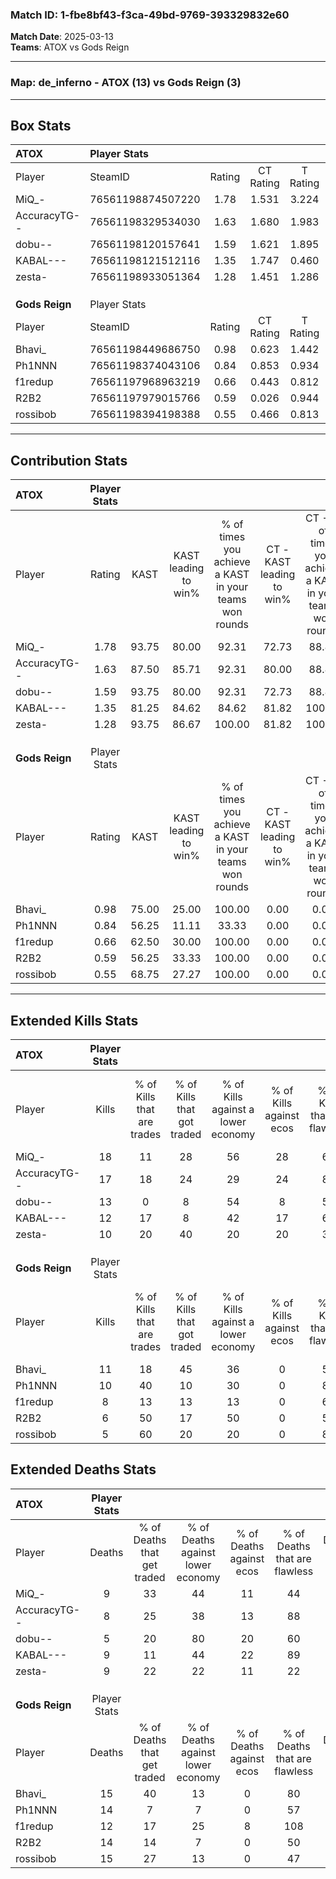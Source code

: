### Match ID: 1-fbe8bf43-f3ca-49bd-9769-393329832e60  
**Match Date**: 2025-03-13  
**Teams**: ATOX vs Gods Reign  

---  

### **Map**: de_inferno - ATOX (13) vs Gods Reign (3)  
---  

## Box Stats  

| **ATOX**       | Player Stats      |        |           |          |       |       |       |         |        |      |     |
| :- | :- | :-: | :-: | :-: | :-: | :-: | :-: | :-: | :-: | :-: | :-: |
| Player         | SteamID           | Rating | CT Rating | T Rating | KAST  |  ADR  | Kills | Assists | Deaths | K/D  | HS% |
| MiQ_-          | 76561198874507220 |  1.78  |   1.531   |  3.224   | 93.75 | 103.4 |  18   |    5    |   9    | 2.00 | 55  |
| AccuracyTG--   | 76561198329534030 |  1.63  |   1.680   |  1.983   | 87.50 | 82.4  |  17   |    2    |   8    | 2.13 | 35  |
| dobu--         | 76561198120157641 |  1.59  |   1.621   |  1.895   | 93.75 | 88.8  |  13   |    4    |   5    | 2.60 | 61  |
| KABAL---       | 76561198121512116 |  1.35  |   1.747   |  0.460   | 81.25 | 90.1  |  12   |    9    |   9    | 1.33 | 41  |
| zesta-         | 76561198933051364 |  1.28  |   1.451   |  1.286   | 93.75 | 82.9  |  10   |    5    |   9    | 1.11 | 60  |
|                |                   |        |           |          |       |       |       |         |        |      |     |
|                |                   |        |           |          |       |       |       |         |        |      |     |
|                |                   |        |           |          |       |       |       |         |        |      |     |
| **Gods Reign** | Player Stats      |        |           |          |       |       |       |         |        |      |     |
| Player         | SteamID           | Rating | CT Rating | T Rating | KAST  |  ADR  | Kills | Assists | Deaths | K/D  | HS% |
| Bhavi_         | 76561198449686750 |  0.98  |   0.623   |  1.442   | 75.00 | 79.4  |  11   |    3    |   15   | 0.73 | 54  |
| Ph1NNN         | 76561198374043106 |  0.84  |   0.853   |  0.934   | 56.25 | 83.9  |  10   |    4    |   14   | 0.71 | 70  |
| f1redup        | 76561197968963219 |  0.66  |   0.443   |  0.812   | 62.50 | 32.1  |   8   |    1    |   12   | 0.67 | 37  |
| R2B2           | 76561197979015766 |  0.59  |   0.026   |  0.944   | 56.25 | 70.7  |   6   |    5    |   14   | 0.43 | 50  |
| rossibob       | 76561198394198388 |  0.55  |   0.466   |  0.813   | 68.75 | 62.6  |   5   |    3    |   15   | 0.33 | 80  |
---  

## Contribution Stats  

| **ATOX**       | Player Stats |       |                      |                                                        |                           |                                                             |                          |                                                            |
| :- | :-: | :-: | :-: | :-: | :-: | :-: | :-: | :-: |
| Player         |    Rating    | KAST  | KAST leading to win% | % of times you achieve a KAST in your teams won rounds | CT - KAST leading to win% | CT - % of times you achieve a KAST in your teams won rounds | T - KAST leading to win% | T - % of times you achieve a KAST in your teams won rounds |
| MiQ_-          |     1.78     | 93.75 |        80.00         |                         92.31                          |           72.73           |                            88.89                            |          100.00          |                           100.00                           |
| AccuracyTG--   |     1.63     | 87.50 |        85.71         |                         92.31                          |           80.00           |                            88.89                            |          100.00          |                           100.00                           |
| dobu--         |     1.59     | 93.75 |        80.00         |                         92.31                          |           72.73           |                            88.89                            |          100.00          |                           100.00                           |
| KABAL---       |     1.35     | 81.25 |        84.62         |                         84.62                          |           81.82           |                           100.00                            |          100.00          |                           50.00                            |
| zesta-         |     1.28     | 93.75 |        86.67         |                         100.00                         |           81.82           |                           100.00                            |          100.00          |                           100.00                           |
|                |              |       |                      |                                                        |                           |                                                             |                          |                                                            |
|                |              |       |                      |                                                        |                           |                                                             |                          |                                                            |
|                |              |       |                      |                                                        |                           |                                                             |                          |                                                            |
| **Gods Reign** | Player Stats |       |                      |                                                        |                           |                                                             |                          |                                                            |
| Player         |    Rating    | KAST  | KAST leading to win% | % of times you achieve a KAST in your teams won rounds | CT - KAST leading to win% | CT - % of times you achieve a KAST in your teams won rounds | T - KAST leading to win% | T - % of times you achieve a KAST in your teams won rounds |
| Bhavi_         |     0.98     | 75.00 |        25.00         |                         100.00                         |           0.00            |                            0.00                             |          30.00           |                           100.00                           |
| Ph1NNN         |     0.84     | 56.25 |        11.11         |                         33.33                          |           0.00            |                            0.00                             |          14.29           |                           33.33                            |
| f1redup        |     0.66     | 62.50 |        30.00         |                         100.00                         |           0.00            |                            0.00                             |          37.50           |                           100.00                           |
| R2B2           |     0.59     | 56.25 |        33.33         |                         100.00                         |           0.00            |                            0.00                             |          37.50           |                           100.00                           |
| rossibob       |     0.55     | 68.75 |        27.27         |                         100.00                         |           0.00            |                            0.00                             |          33.33           |                           100.00                           |
---  

## Extended Kills Stats  

| **ATOX**       | Player Stats |                            |                            |                                    |                         |                              |                                 |                                       |                    |           |
| :- | :-: | :-: | :-: | :-: | :-: | :-: | :-: | :-: | :-: | :-: |
| Player         |    Kills     | % of Kills that are trades | % of Kills that got traded | % of Kills against a lower economy | % of Kills against ecos | % of Kills that are flawless | % of Kills that are close duels | % of Kills that are assisted by flash | Pistol Round Kills | AWP Kills |
| MiQ_-          |      18      |             11             |             28             |                 56                 |           28            |              61              |               11                |                   0                   |         0          |     2     |
| AccuracyTG--   |      17      |             18             |             24             |                 29                 |           24            |              82              |               18                |                   0                   |         5          |     2     |
| dobu--         |      13      |             0              |             8              |                 54                 |            8            |              54              |               15                |                  15                   |         0          |     1     |
| KABAL---       |      12      |             17             |             8              |                 42                 |           17            |              67              |               17                |                   0                   |         0          |     2     |
| zesta-         |      10      |             20             |             40             |                 20                 |           20            |              30              |               20                |                   0                   |         0          |     3     |
|                |              |                            |                            |                                    |                         |                              |                                 |                                       |                    |           |
|                |              |                            |                            |                                    |                         |                              |                                 |                                       |                    |           |
|                |              |                            |                            |                                    |                         |                              |                                 |                                       |                    |           |
| **Gods Reign** | Player Stats |                            |                            |                                    |                         |                              |                                 |                                       |                    |           |
| Player         |    Kills     | % of Kills that are trades | % of Kills that got traded | % of Kills against a lower economy | % of Kills against ecos | % of Kills that are flawless | % of Kills that are close duels | % of Kills that are assisted by flash | Pistol Round Kills | AWP Kills |
| Bhavi_         |      11      |             18             |             45             |                 36                 |            0            |              55              |                9                |                  18                   |         0          |     0     |
| Ph1NNN         |      10      |             40             |             10             |                 30                 |            0            |              80              |                0                |                   0                   |         0          |     2     |
| f1redup        |      8       |             13             |             13             |                 13                 |            0            |              63              |               13                |                   0                   |         3          |     1     |
| R2B2           |      6       |             50             |             17             |                 50                 |            0            |              50              |               67                |                   0                   |         0          |     0     |
| rossibob       |      5       |             60             |             20             |                 20                 |            0            |              80              |               40                |                   0                   |         0          |     1     |
## Extended Deaths Stats  

| **ATOX**       | Player Stats |                             |                                   |                          |                               |                            |                           |               |
| :- | :-: | :-: | :-: | :-: | :-: | :-: | :-: | :-: |
| Player         |    Deaths    | % of Deaths that get traded | % of Deaths against lower economy | % of Deaths against ecos | % of Deaths that are flawless | % of Deaths that are close | % of Deaths while blinded | Deaths to AWP |
| MiQ_-          |      9       |             33              |                44                 |            11            |              44               |             11             |            11             |       0       |
| AccuracyTG--   |      8       |             25              |                38                 |            13            |              88               |             13             |             0             |       1       |
| dobu--         |      5       |             20              |                80                 |            20            |              60               |             40             |            20             |       1       |
| KABAL---       |      9       |             11              |                44                 |            22            |              89               |             11             |             0             |       1       |
| zesta-         |      9       |             22              |                22                 |            11            |              22               |             56             |             0             |       0       |
|                |              |                             |                                   |                          |                               |                            |                           |               |
|                |              |                             |                                   |                          |                               |                            |                           |               |
|                |              |                             |                                   |                          |                               |                            |                           |               |
| **Gods Reign** | Player Stats |                             |                                   |                          |                               |                            |                           |               |
| Player         |    Deaths    | % of Deaths that get traded | % of Deaths against lower economy | % of Deaths against ecos | % of Deaths that are flawless | % of Deaths that are close | % of Deaths while blinded | Deaths to AWP |
| Bhavi_         |      15      |             40              |                13                 |            0             |              80               |             7              |             0             |       3       |
| Ph1NNN         |      14      |              7              |                 7                 |            0             |              57               |             21             |             0             |       1       |
| f1redup        |      12      |             17              |                25                 |            8             |              108              |             8              |             0             |       0       |
| R2B2           |      14      |             14              |                 7                 |            0             |              50               |             21             |             7             |       1       |
| rossibob       |      15      |             27              |                13                 |            0             |              47               |             7              |             7             |       0       |
